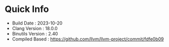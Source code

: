 # Quick Info
* Build Date : 2023-10-20
* Clang Version : 18.0.0
* Binutils Version : 2.40
* Compiled Based : https://github.com/llvm/llvm-project/commit/fdfe0b09

